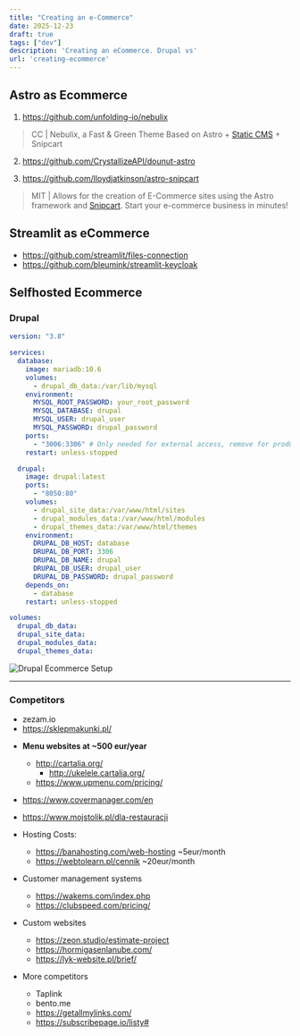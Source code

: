 ```yaml
---
title: "Creating an e-Commerce"
date: 2025-12-23
draft: true
tags: ["dev"]
description: 'Creating an eCommerce. Drupal vs'
url: 'creating-ecommerce'
---
```


## Astro as Ecommerce

1. https://github.com/unfolding-io/nebulix

> CC | Nebulix, a Fast & Green Theme Based on Astro + [Static CMS](https://www.staticcms.org/docs/backends-overview) + Snipcart

2. https://github.com/CrystallizeAPI/dounut-astro

3. https://github.com/lloydjatkinson/astro-snipcart

> MIT | Allows for the creation of E-Commerce sites using the Astro framework and [Snipcart](https://snipcart.com/pricing). Start your e-commerce business in minutes!



## Streamlit as eCommerce

* https://github.com/streamlit/files-connection
* https://github.com/bleumink/streamlit-keycloak

## Selfhosted Ecommerce

### Drupal

```yml
version: "3.8"

services:
  database:
    image: mariadb:10.6
    volumes:
      - drupal_db_data:/var/lib/mysql
    environment:
      MYSQL_ROOT_PASSWORD: your_root_password
      MYSQL_DATABASE: drupal
      MYSQL_USER: drupal_user
      MYSQL_PASSWORD: drupal_password
    ports:
      - "3006:3306" # Only needed for external access, remove for production
    restart: unless-stopped

  drupal:
    image: drupal:latest
    ports:
      - "8050:80"
    volumes:
      - drupal_site_data:/var/www/html/sites
      - drupal_modules_data:/var/www/html/modules
      - drupal_themes_data:/var/www/html/themes
    environment:
      DRUPAL_DB_HOST: database
      DRUPAL_DB_PORT: 3306
      DRUPAL_DB_NAME: drupal
      DRUPAL_DB_USER: drupal_user
      DRUPAL_DB_PASSWORD: drupal_password
    depends_on:
      - database
    restart: unless-stopped

volumes:
  drupal_db_data:
  drupal_site_data:
  drupal_modules_data:
  drupal_themes_data:
```

![Drupal Ecommerce Setup](/blog_img/biz/ecommerce/drupal.png)


---

### Competitors

* zezam.io
* https://sklepmakunki.pl/




<!-- * https://outficik.pl/
* https://outficik.pl/wp-login.php?redirect_to=https%3A%2F%2Foutficik.pl%2Fwp-admin%2F&reauth=1
https://www.instagram.com/outficik.secondhand/ -->



* **Menu websites at ~500 eur/year**
  * http://cartalia.org/
    * http://ukelele.cartalia.org/
  * https://www.upmenu.com/pricing/
* https://www.covermanager.com/en
* https://www.mojstolik.pl/dla-restauracji

* Hosting Costs:
  * https://banahosting.com/web-hosting ~5eur/month
  * https://webtolearn.pl/cennik ~20eur/month

* Customer management systems
  * https://wakems.com/index.php
  * https://clubspeed.com/pricing/

* Custom websites
  * https://zeon.studio/estimate-project
  * https://hormigasenlanube.com/
  * https://lyk-website.pl/brief/

* More competitors
  * Taplink
  * bento.me
  * https://getallmylinks.com/
  * https://subscribepage.io/listy#

<!-- * Proposed: bogusiabachata.pro -->
<!-- 
https://issyinformatica.es/ -->

<!-- More ppl to help - future CLIENTS

* you dont need to pay for wordpress themes, its already there and it works
  * https://generatepress.com/pricing/

* Pablo Couto - https://www.buildingfuturecapital.com/

https://web-check.xyz/check/https%3A%2F%2Fwww.buildingfuturecapital.com%2F

Registry Expiry Date - 26 April 2025


* Sofia - zofienkagram
  * https://wnba.pl/ - another wordpress (good looking)
  * monika ciolkowska - monikacio
    * https://monikaciolkowska.portfoliobox.net/
    * Using the low tier without domain of https://www.portfoliobox.net/pricing (46$/y)
      * Interesting section with a table comparing services and faq (go below)

* Gym Trainer - https://trenujswiadomie.pl/kokpit/

* ecommerce - https://outficik.pl/

---

To try Astro+Ghost headlessCMS as described 
https://jalcocert.github.io/JAlcocerT/blog/dev-in-docker/#gatsby

-->